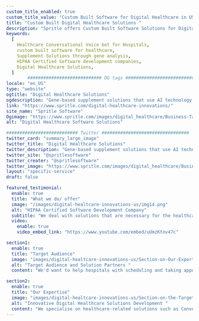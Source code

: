 ```yaml
---
custom_title_enabled: true
custom_title_value: "Custom Built Software for Digital Healthcare in US|HIPAA certified company"
title: "Custom Built Digital Healthcare Solutions "
description: "Spritle offers Custom Built Software Solutions for Digital Healthcare Industries, Supplement Solutions through Gene Analysis. A HIPAA-certified company in the USA."
keywords:
  [
    Healthcare Conversational Voice bot for Hospitals,
    custom built software for healthcare,
    Supplement Solutions through gene analysis,
    HIPAA Certified Software development companies,
    Digital Healthcare Solutions,
  ]
        ############################ OG tags #################################
locale: "en_US"
type: "website"
ogtitle: "Digital Healthcare Solutions"
ogdescription: "Gene-based supplement solutions that use AI technology in Healthcare.We are HIPAA certified and offer custom built digital healthcare solutions for hospitals to improve their performance." 
link: "https://www.spritle.com/digital-healthcare-innovations/"
site_name: "Spritle Software"
Ogimage: "https://www.spritle.com/images/digital_healthcare/Business-Target-Audience.webp.pagespeed.ce.WkfbS_QTE-.webp"
alt: "Digital Healthcare Software Solutions" 

########################### Twitter #################################
twitter_card: "summary_large_image"
twitter_title: "Digital Healthcare Solutions" 
twitter_description: "Gene-based supplement solutions that use AI technology in Healthcare.We are HIPAA certified and offer custom built digital healthcare solutions for hospitals to improve their performance." 
twitter_site: "@spritlesoftware"
twitter_creater: "@spritlesoftware"
twitter_image: "https://www.spritle.com/images/digital_healthcare/Business-Target-Audience.webp.pagespeed.ce.WkfbS_QTE-.webp" 
layout: "specific-service"
draft: false

featured_testimonial:
  enable: true
  title: "What we do/ offer"
  image: "/images/digital-healtcare-innovations-us/img14.png"
  alt: "HIPAA Certified Software Development Company"
  subtitle: "We deal with solutions that are necessary for the healthcare industry to stay up with the rapid changes in technology. It's also realistic to assume that our solutions will play a key role in proving that Hospital Automation 4.0 is fully operational."
  video:
    enable: true
    video_embed_link: "https://www.youtube.com/embed/uUmzKtov47c"

section1:
  enable: true
  title: "Target Audience"
  image: "images/digital-healtcare-innovations-us/Section-on-Our-Expertise.png"
  alt: "Target Audience and Solution Partners "
  content: "We'd want to help hospitals with scheduling and taking appointments, pre- and post-surgery checks, frequent follow-ups for Health Analysis, and other genomic-related needs. In a nutshell, we want to contact hospitals and pharmaceutical businesses about implementing a solution that would increase their efficiency."

section2:
  enable: true
  title: "Our Expertise"
  image: "images/digital-healtcare-innovations-us/Section-on-the-Target-Audience.png"
  alt: "Innovative Digital Healthcare Solutions Development "
  content: "We specialise on healthcare-related solutions such as Conversational AI Voice Bots, Genomic solutions for analysis and research, and much more. But that's not all; if you have a specific solution in mind, we can create it for you."
---
```

